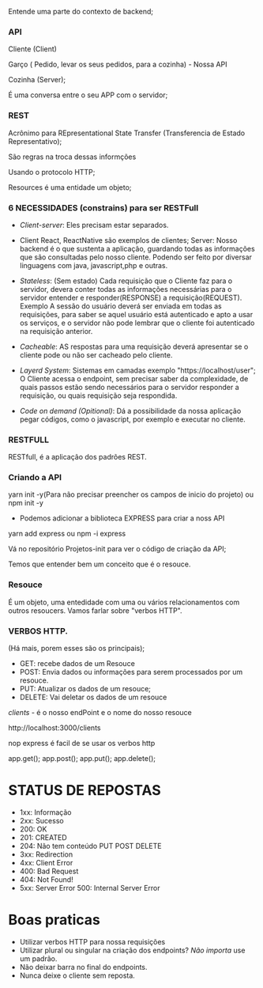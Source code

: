 Entende uma parte do contexto de backend;

### API

Cliente (Client)

Garço ( Pedido, levar os seus pedidos, para a cozinha) - Nossa API

Cozinha (Server);

É uma conversa entre o seu APP com o servidor;

### REST

Acrônimo para REpresentational State Transfer (Transferencia de Estado Representativo);

São regras na troca dessas informções

Usando o protocolo HTTP;

Resources é uma entidade um objeto;

### 6 NECESSIDADES (constrains) para ser RESTFull

- _Client-server_: Eles precisam estar separados.
- Client React, ReactNative são exemplos de clientes;
  Server: Nosso backend é o que sustenta a aplicação, guardando todas as informações que são consultadas pelo nosso cliente. Podendo ser feito por diversar linguagens com java, javascript,php e outras.

- _Stateless_: (Sem estado) Cada requisição que o Cliente faz para o servidor, devera conter todas as informações necessárias para o servidor entender e responder(RESPONSE) a requisição(REQUEST). Exemplo A sessão do usuário deverá ser enviada em todas as requisições, para saber se aquel usuário está autenticado e apto a usar os serviços, e o servidor não pode lembrar que o cliente foi autenticado na requisição anterior.

- _Cacheable_: AS respostas para uma requisição deverá apresentar se o cliente pode ou não ser cacheado pelo cliente.

- _Layerd System_: Sistemas em camadas exemplo "https://localhost/user";
  O Cliente acessa o endpoint, sem precisar saber da complexidade, de quais passos estão sendo necessários para o servidor responder a requisição, ou quais requisição seja respondida.

- _Code on demand (Opitional)_: Dá a possibilidade da nossa aplicação pegar códigos, como o javascript, por exemplo e executar no cliente.

### RESTFULL

RESTfull, é a aplicação dos padrões REST.

### Criando a API

yarn init -y(Para não precisar preencher os campos de inicio do projeto)
ou
npm init -y

- Podemos adicionar a biblioteca EXPRESS para criar a noss API

yarn add express
ou
npm -i express

Vá no repositório Projetos-init para ver o código de criação da API;

Temos que entender bem um conceito que é o resouce.

### Resouce

É um objeto, uma entedidade com uma ou vários relacionamentos com outros resoucers. Vamos farlar sobre "verbos HTTP".

### VERBOS HTTP.

(Há mais, porem esses são os principais);

- GET: recebe dados de um Resouce
- POST: Envia dados ou informações para serem processados por um resouce.
- PUT: Atualizar os dados de um resouce;
- DELETE: Vai deletar os dados de um resouce

_clients_ - é o nosso endPoint e o nome do nosso resouce

http://localhost:3000/clients

nop express é facil de se usar os verbos http

app.get();
app.post();
app.put();
app.delete();

# STATUS DE REPOSTAS

- 1xx: Informação
- 2xx: Sucesso
- 200: OK
- 201: CREATED
- 204: Não tem conteúdo PUT POST DELETE
- 3xx: Redirection
- 4xx: Client Error
- 400: Bad Request
- 404: Not Found!
- 5xx: Server Error 500: Internal Server Error

# Boas praticas

- Utilizar verbos HTTP para nossa requisições
- Utilizar plural ou singular na criação dos endpoints? _Não importa_ use um padrão.
- Não deixar barra no final do endpoints.
- Nunca deixe o cliente sem reposta.
